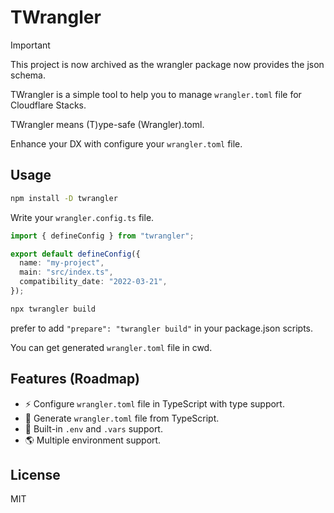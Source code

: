 # TWrangler

> [!IMPORTANT]
> This project is now archived as the wrangler package now provides the json schema.

TWrangler is a simple tool to help you to manage `wrangler.toml` file for Cloudflare Stacks.

TWrangler means (T)ype-safe (Wrangler).toml.

Enhance your DX with configure your `wrangler.toml` file.

## Usage

```bash
npm install -D twrangler
```

Write your `wrangler.config.ts` file.

```ts
import { defineConfig } from "twrangler";

export default defineConfig({
  name: "my-project",
  main: "src/index.ts",
  compatibility_date: "2022-03-21",
});
```

```bash
npx twrangler build
```

prefer to add `"prepare": "twrangler build"` in your package.json scripts.

You can get generated `wrangler.toml` file in cwd.

## Features (Roadmap)

- :zap: Configure `wrangler.toml` file in TypeScript with type support.
- :rocket: Generate `wrangler.toml` file from TypeScript.
- :key: Built-in `.env` and `.vars` support.
- :earth_americas: Multiple environment support.

## License

MIT
